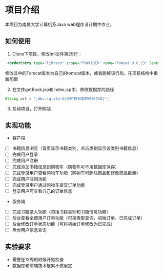 # 项目介绍
本项目为南昌大学计算机系Java web程序设计期中作业。
## 如何使用
1. Clone下项目，修改iml文件第29行：
```xml
 <orderEntry type="library" scope="PROVIDED" name="Tomcat 9.0.13" level="application_server_libraries" />
```
修改其中的Tomcat版本为自己的tomcat版本，或者删掉该行后，在项目结构中重新配置

2. 在文件getBook.jsp和index.jsp中，修改数据库的路径
```java
String url = "jdbc:sqlite:${你的数据库的绝对目录}";
```
3. 启动项目，打开网站
## 实现功能
* 客户端
- [ ] 书籍信息浏览（首页显示书籍类别，点击类别显示该类别书籍信息）
- [ ] 完成用户登录
- [ ] 完成用户注册
- [ ] 完成添加书籍信息到购物车（购物车可不用数据库保存）
- [ ] 完成登录用户查看购物车功能（购物车可删除商品和修改商品数量）
- [ ] 完成用户注销功能
- [ ] 完成登录用户通过购物车提交订单功能
- [ ] 登录用户可查看自己的订单信息
* 服务端
- [ ] 完成书籍录入功能（包括书籍类别和书籍信息功能）
- [ ] 后台查看全部用户订单功能（可按类型查询，初始订单、已完成订单）
- [ ] 后台修改订单状态功能（可将初始订单修改为已完成）
- [ ] 后台用户信息查询
## 实验要求
* 需要在12周的时候开始检查
* 数据库和前端技术框架不做限定
